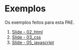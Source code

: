 # Exemplos

Os exemplos feitos para esta PAE.

1. [Slide - 02_html](https://github.com/dobbinx3/maua/tree/master/pae/desenvolvimento_de_sites_responsivos_e_modernos/exemplos/aula_02)
2. [Slide - 03_css](https://github.com/dobbinx3/maua/tree/master/pae/desenvolvimento_de_sites_responsivos_e_modernos/exemplos/aula_03)
2. [Slide - 05_javascript](https://github.com/dobbinx3/maua/tree/master/pae/desenvolvimento_de_sites_responsivos_e_modernos/exemplos/aula_05)
